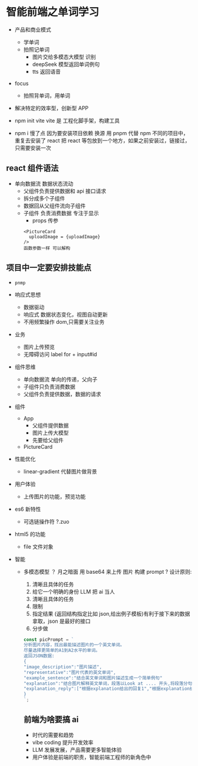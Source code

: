 # 智能前端之单词学习

- 产品和商业模式
  - 学单词
  - 拍照记单词
    - 图片交给多模态大模型 识别
    - deepSeek 模型返回单词例句
    - tts 返回语音
- focus
  - 拍照背单词，用单词
- 解决特定的效率型，创新型 APP

- npm init vite
  vite 是 工程化脚手架，构建工具
- npm i 慢了点
  因为要安装项目依赖
  换源
  用 pnpm 代替 npm
  不同的项目中，重复去安装了 react
  把 react 等包放到一个地方，如果之前安装过，链接过，只需要安装一次

## react 组件语法

- 单向数据流
  数据状态流动
  - 父组件负责提供数据和 api 接口请求
  - 拆分成多个子组件
  - 数据回从父组件流向子组件
  - 子组件 负责消费数据 专注于显示
    - props 传参
    ```
    <PictureCard
      uploadImage = {uploadImage}
    />
    函数参数一样 可以解构
    ```

## 项目中一定要安排技能点

- `pnmp`
- 响应式思想

  - 数据驱动
  - 响应式 数据状态变化，视图自动更新
  - 不用频繁操作 dom,只需要关注业务

- 业务

  - 图片上传预览
  - 无障碍访问
    label for + input#id

- 组件思维
  - 单向数据流 单向的传递，父向子
  - 子组件只负责消费数据
  - 父组件负责提供数据，数据的请求
- 组件

  - App
    - 父组件提供数据
    - 图片上传大模型
    - 先要给父组件
  - PictureCard

- 性能优化
  - linear-gradient 代替图片做背景
- 用户体验
  - 上传图片的功能，预览功能
- es6 新特性
  - 可选链操作符 ?.zuo
- html5 的功能

  - file 文件对象

- 智能

  - 多模态模型
    ？ 月之暗面 用 base64 来上传 图片
    构建 prompt ?
    设计原则:

    1. 清晰且具体的任务
    2. 给它一个明确的身份 LLM 把 ai 当人
    3. 清晰且具体的任务
    4. 限制
    5. 指定结果 (返回结构指定比如 json,给出例子模板)有利于接下来的数据拿取，json 是最好的接口
    6. 分步做

    ```js
    const picPrompt = `
    分析图片内容，找出最能描述图片的一个英文单词。
    尽量选择更简单的A1到A2水平的单词。
    返回JSON数据:
    {
    "image_description":"图片描述",
    "representative":"图片代表的英文单词",
    "example_sentence":"结合英文单词和图片描述生成一个简单例句"
    "explanation":"结合图片解释英文单词，段落以Look at .... 开头,将段落分句，每一句单独一行，解释最后一个有关生活的问句",
    "explanation_reply":["根据explanation给出的回复1","根据explanation给出的回复2"]
    }
    `;
    ```

    ## 前端为啥要搞 ai

    - 时代的需要和趋势
    - vibe coding 提升开发效率
    - LLM 发展发展，产品需要更多智能体验
    - 用户体验是前端的职责，智能前端工程师的新角色中
